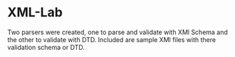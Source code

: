 # XML-Lab
 Two parsers were created, one to parse and validate with XMl Schema and the other to validate with DTD. Included are sample XMl files with there validation schema or DTD.
